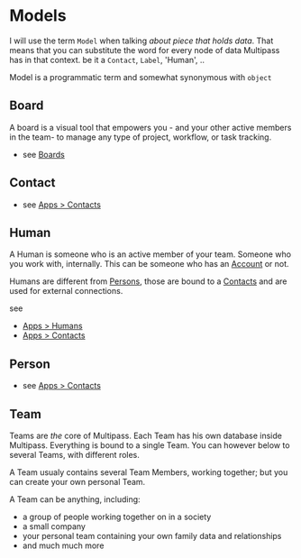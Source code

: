 # Models 
I will use the term `Model` when talking _about piece that holds data_. That means that you can substitute the word for every node of data Multipass has in that context. be it a `Contact`, `Label`, 'Human', ..

Model is a programmatic term and somewhat synonymous with `object`

## Board
A board is a visual tool that empowers you - and your other active members in the team- to manage any type of project, workflow, or task tracking. 
- see [Boards](../guide/boards) 


## Contact
- see [Apps > Contacts](../guide/apps/contacts/models/contact) 

## Human
A Human is someone who is an active member of your team. Someone who you work with, internally. This can be someone who has an [Account](#account) or not.

Humans are different from [Persons](#person), those are bound to a [Contacts](#contact) and are used for external connections.

see
- [Apps > Humans](../guide/apps/humans/introduction)
- [Apps > Contacts](../guide/apps/contacts/introduction)

## Person
- see [Apps > Contacts](../guide/apps/contacts/models/person)


## Team
Teams are _the_ core of Multipass. Each Team has his own database inside Multipass. Everything is bound to a single Team. You can however below to several Teams, with different roles.

A Team usualy contains several Team Members, working together; but you can create your own personal Team.

A Team can be anything, including:
- a group of people working together on in a society
- a small company
- your personal team containing your own family data and relationships
- and much much more

